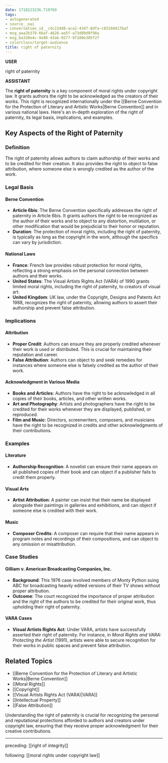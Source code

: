 ```yaml
---
date: 1718223236.719769
tags:
- autogenerated
- source__oai
- conversation_id__c4c224d8-aca2-4347-8dfa-c8310d417ba7
- msg_aaa2b379-66af-4626-ae5f-a73d09d8f98a
- msg_ba320e4c-9a98-43ab-9277-9f100e305f2f
- colorclass/target-audience
title: right of paternity
---
```


**USER**

right of paternity


**ASSISTANT**

The **right of paternity** is a key component of moral rights under copyright law. It grants authors the right to be acknowledged as the creators of their works. This right is recognized internationally under the [[Berne Convention for the Protection of Literary and Artistic Works|Berne Convention]] and in various national laws. Here's an in-depth exploration of the right of paternity, its legal basis, implications, and examples.

## Key Aspects of the Right of Paternity

### Definition

The right of paternity allows authors to claim authorship of their works and to be credited for their creation. It also provides the right to object to false attribution, where someone else is wrongly credited as the author of the work.

### Legal Basis

#### Berne Convention

- **Article 6bis**: The Berne Convention specifically addresses the right of paternity in Article 6bis. It grants authors the right to be recognized as the author of their works and to object to any distortion, mutilation, or other modification that would be prejudicial to their honor or reputation.
- **Duration**: The protection of moral rights, including the right of paternity, is typically as long as the copyright in the work, although the specifics can vary by jurisdiction.

#### National Laws

- **France**: French law provides robust protection for moral rights, reflecting a strong emphasis on the personal connection between authors and their works.
- **United States**: The Visual Artists Rights Act (VARA) of 1990 grants limited moral rights, including the right of paternity, to creators of visual art.
- **United Kingdom**: UK law, under the Copyright, Designs and Patents Act 1988, recognizes the right of paternity, allowing authors to assert their authorship and prevent false attribution.

### Implications

#### Attribution

- **Proper Credit**: Authors can ensure they are properly credited whenever their work is used or distributed. This is crucial for maintaining their reputation and career.
- **False Attribution**: Authors can object to and seek remedies for instances where someone else is falsely credited as the author of their work.

#### Acknowledgment in Various Media

- **Books and Articles**: Authors have the right to be acknowledged in all copies of their books, articles, and other written works.
- **Art and Photography**: Artists and photographers have the right to be credited for their works whenever they are displayed, published, or reproduced.
- **Film and Music**: Directors, screenwriters, composers, and musicians have the right to be recognized in credits and other acknowledgments of their contributions.

### Examples

#### Literature

- **Authorship Recognition**: A novelist can ensure their name appears on all published copies of their book and can object if a publisher fails to credit them properly.

#### Visual Arts

- **Artist Attribution**: A painter can insist that their name be displayed alongside their paintings in galleries and exhibitions, and can object if someone else is credited with their work.

#### Music

- **Composer Credits**: A composer can require that their name appears in program notes and recordings of their compositions, and can object to any omission or misattribution.

### Case Studies

#### Gilliam v. American Broadcasting Companies, Inc.

- **Background**: This 1976 case involved members of Monty Python suing ABC for broadcasting heavily edited versions of their TV shows without proper attribution.
- **Outcome**: The court recognized the importance of proper attribution and the right of the authors to be credited for their original work, thus upholding their right of paternity.

#### VARA Cases

- **Visual Artists Rights Act**: Under VARA, artists have successfully asserted their right of paternity. For instance, in *Moral Rights and VARA: Protecting the Artist* (1991), artists were able to secure recognition for their works in public spaces and prevent false attribution.

## Related Topics

- [[Berne Convention for the Protection of Literary and Artistic Works|Berne Convention]]
- [[Moral Rights]]
- [[Copyright]]
- [[Visual Artists Rights Act (VARA)|VARA]]
- [[Intellectual Property]]
- [[False Attribution]]

Understanding the right of paternity is crucial for recognizing the personal and reputational protections afforded to authors and creators under copyright law, ensuring that they receive proper acknowledgment for their creative contributions.


---

preceding: [[right of integrity]]  


following: [[moral rights under copyright law]]